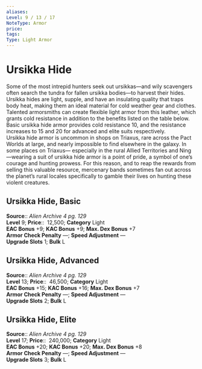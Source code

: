 ```yaml
---
aliases: 
Level: 9 / 13 / 17
NoteType: Armor
price: 
tags: 
Type: Light Armor
---
```


# Ursikka Hide

Some of the most intrepid hunters seek out ursikkas—and wily scavengers often search the tundra for fallen ursikka bodies—to harvest their hides. Ursikka hides are light, supple, and have an insulating quality that traps body heat, making them an ideal material for cold weather gear and clothes. Talented armorsmiths can create flexible light armor from this leather, which grants cold resistance in addition to the benefits listed on the table below. Basic ursikka hide armor provides cold resistance 10, and the resistance increases to 15 and 20 for advanced and elite suits respectively.  
Ursikka hide armor is uncommon in shops on Triaxus, rare across the Pact Worlds at large, and nearly impossible to find elsewhere in the galaxy. In some places on Triaxus— especially in the rural Allied Territories and Ning—wearing a suit of ursikka hide armor is a point of pride, a symbol of one’s courage and hunting prowess. For this reason, and to reap the rewards from selling this valuable resource, mercenary bands sometimes fan out across the planet’s rural locales specifically to gamble their lives on hunting these violent creatures.  

## Ursikka Hide, Basic

**Source**:: _Alien Archive 4 pg. 129_  
**Level** 9;
**Price**::  12,500; **Category** Light  
**EAC Bonus** +9; **KAC Bonus** +9; **Max. Dex Bonus** +7  
**Armor Check Penalty** —; **Speed Adjustment** —  
**Upgrade Slots** 1; **Bulk** L

## Ursikka Hide, Advanced

**Source**:: _Alien Archive 4 pg. 129_  
**Level** 13;
**Price**::  46,500; **Category** Light  
**EAC Bonus** +15; **KAC Bonus** +16; **Max. Dex Bonus** +7  
**Armor Check Penalty** —; **Speed Adjustment** —  
**Upgrade Slots** 2; **Bulk** L

## Ursikka Hide, Elite

**Source**:: _Alien Archive 4 pg. 129_  
**Level** 17;
**Price**::  240,000; **Category** Light  
**EAC Bonus** +20; **KAC Bonus** +20; **Max. Dex Bonus** +8  
**Armor Check Penalty** —; **Speed Adjustment** —  
**Upgrade Slots** 3; **Bulk** L
